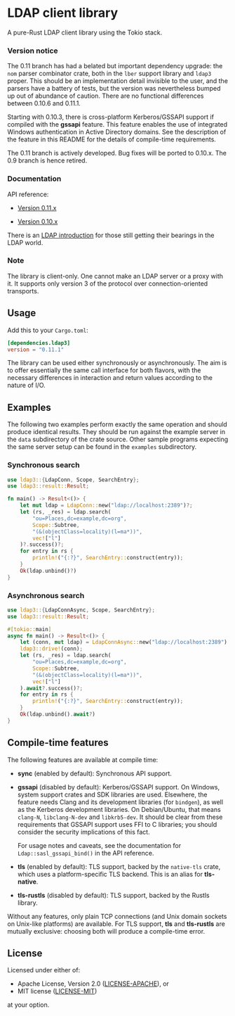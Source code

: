 # LDAP client library

A pure-Rust LDAP client library using the Tokio stack.

### Version notice

The 0.11 branch has had a belated but important dependency
upgrade: the `nom` parser combinator crate, both in the `lber` support library
and `ldap3` proper. This should be an implementation detail invisible to the user,
and the parsers have a battery of tests, but the version was nevertheless bumped up
out of abundance of caution. There are no functional differences between 0.10.6
and 0.11.1.

Starting with 0.10.3, there is cross-platform Kerberos/GSSAPI support if compiled
with the __gssapi__ feature. This feature enables the use of integrated Windows
authentication in Active Directory domains. See the description of the feature
in this README for the details of compile-time requirements.

The 0.11 branch is actively developed. Bug fixes will be ported to 0.10.x. The 0.9
branch is hence retired.

### Documentation

API reference:

- [Version 0.11.x](https://docs.rs/ldap3/0.11.1/ldap3/)

- [Version 0.10.x](https://docs.rs/ldap3/0.10.6/ldap3/)

There is an [LDAP introduction](https://github.com/inejge/ldap3/blob/27a247c8a6e4e2c86f664f4280c4c6499f0e9fe5/LDAP-primer.md)
for those still getting their bearings in the LDAP world.

### Note

The library is client-only. One cannot make an LDAP server or a proxy with it.
It supports only version 3 of the protocol over connection-oriented transports.

## Usage

Add this to your `Cargo.toml`:

```toml
[dependencies.ldap3]
version = "0.11.1"
```

The library can be used either synchronously or asynchronously. The aim is to
offer essentially the same call interface for both flavors, with the necessary
differences in interaction and return values according to the nature of I/O.

## Examples

The following two examples perform exactly the same operation and should produce identical
results. They should be run against the example server in the `data` subdirectory of the crate source.
Other sample programs expecting the same server setup can be found in the `examples` subdirectory.

### Synchronous search

```rust
use ldap3::{LdapConn, Scope, SearchEntry};
use ldap3::result::Result;

fn main() -> Result<()> {
    let mut ldap = LdapConn::new("ldap://localhost:2389")?;
    let (rs, _res) = ldap.search(
        "ou=Places,dc=example,dc=org",
        Scope::Subtree,
        "(&(objectClass=locality)(l=ma*))",
        vec!["l"]
    )?.success()?;
    for entry in rs {
        println!("{:?}", SearchEntry::construct(entry));
    }
    Ok(ldap.unbind()?)
}
```

### Asynchronous search

```rust
use ldap3::{LdapConnAsync, Scope, SearchEntry};
use ldap3::result::Result;

#[tokio::main]
async fn main() -> Result<()> {
    let (conn, mut ldap) = LdapConnAsync::new("ldap://localhost:2389").await?;
    ldap3::drive!(conn);
    let (rs, _res) = ldap.search(
        "ou=Places,dc=example,dc=org",
        Scope::Subtree,
        "(&(objectClass=locality)(l=ma*))",
        vec!["l"]
    ).await?.success()?;
    for entry in rs {
        println!("{:?}", SearchEntry::construct(entry));
    }
    Ok(ldap.unbind().await?)
}
```

## Compile-time features

The following features are available at compile time:

* __sync__ (enabled by default): Synchronous API support.

* __gssapi__ (disabled by default): Kerberos/GSSAPI support. On Windows, system support
  crates and SDK libraries are used. Elsewhere, the feature needs Clang and its development
  libraries (for `bindgen`), as well as the Kerberos development libraries. On Debian/Ubuntu,
  that means `clang-N`, `libclang-N-dev` and `libkrb5-dev`. It should be clear from these
  requirements that GSSAPI support uses FFI to C libraries; you should consider the security
  implications of this fact.

  For usage notes and caveats, see the documentation for `Ldap::sasl_gssapi_bind()` in
  the API reference.

* __tls__ (enabled by default): TLS support, backed by the `native-tls` crate, which uses
  a platform-specific TLS backend. This is an alias for __tls-native__.

* __tls-rustls__ (disabled by default): TLS support, backed by the Rustls library.

Without any features, only plain TCP connections (and Unix domain sockets on Unix-like
platforms) are available. For TLS support, __tls__ and __tls-rustls__ are mutually
exclusive: choosing both will produce a compile-time error.

## License

Licensed under either of:

 * Apache License, Version 2.0 ([LICENSE-APACHE](LICENSE-APACHE)), or
 * MIT license ([LICENSE-MIT](LICENSE-MIT))

at your option.

